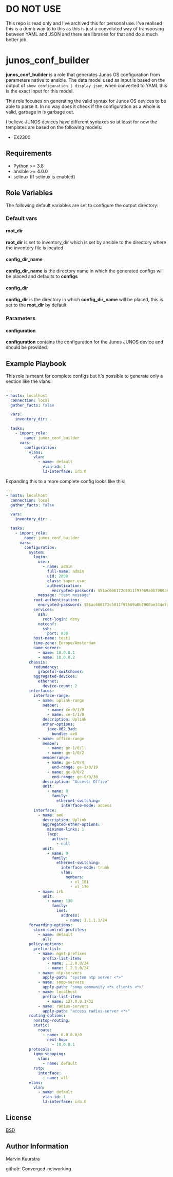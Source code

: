 # DO NOT USE

This repo is read only and I've archived this for personal use. I've realised this is a dumb way to to this as this is just a convoluted way of transposing between YAML and JSON and there are libraries for that and do a much better job.


# junos_conf_builder

**junos_conf_builder** is a role that generates Junos OS configuration from parameters native to ansible. The data model used as input is based on the output of `show configuration | display json`, when converted to YAML this is the exact input for this model.

This role focuses on generating the valid syntax for Junos OS devices to be able to parse it. In no way does it check if the configuration as a whole is valid, garbage in is garbage out.

I believe JUNOS devices have different syntaxes so at least for now the templates are based on the following models:

- EX2300

## Requirements

- Python >= 3.8
- ansible >= 4.0.0
- selinux (If selinux is enabled)

## Role Variables

The following default variables are set to configure the output directory:

### Default vars

#### root_dir

**root_dir** is set to inventory_dir which is set by ansible to the directory where the inventory file is located

#### config_dir_name

**config_dir_name** is the directory name in which the generated configs will be placed and defaults to **configs**

#### config_dir

**config_dir** is the directory in which **config_dir_name** will be placed, this is set to the **root_dir** by default

### Parameters

#### configuration

**configuration** contains the configuration for the Junos JUNOS device and should be provided.

## Example Playbook

This role is meant for complete configs but it's possible to generate only a section like the vlans:

```yaml
---
- hosts: localhost
  connection: local
  gather_facts: false

  vars:
    inventory_dir: .

  tasks:
    - import_role:
        name: junos_conf_builder
      vars:
        configuration:
          vlans:
            vlan:
              - name: default
                vlan-id: 1
                l3-interface: irb.0
```

Expanding this to a more complete config looks like this:

```yaml
---
- hosts: localhost
  connection: local
  gather_facts: false

  vars:
    inventory_dir: .

  tasks:
    - import_role:
        name: junos_conf_builder
      vars:
        configuration:
          system:
            login:
              user:
                - name: admin
                  full-name: admin
                  uid: 2000
                  class: super-user
                  authentication:
                    encrypted-password: $5$ac606172c5011f97569a0b7960ae344e7d76d7b93eee312839b44694ccebcadd
              message: "test message"
            root-authentication:
              encrypted-password: $5$ac606172c5011f97569a0b7960ae344e7d76d7b93eee312839b44694ccebcadd
            services:
              ssh:
                root-login: deny
              netconf:
                ssh:
                  port: 830
            host-name: test1
            time-zone: Europe/Amsterdam
            name-server:
              - name: 10.0.0.1
              - name: 10.0.0.2
          chassis:
            redundancy:
              graceful-switchover:
            aggregated-devices:
              ethernet:
                device-count: 2
          interfaces:
            interface-range:
              - name: uplink-range
                member:
                  - name: xe-0/1/0
                  - name: xe-1/1/0
                description: Uplink
                ether-options:
                  ieee-802.3ad:
                    bundle: ae0
              - name: office-range
                member:
                  - name: ge-1/0/1
                  - name: ge-1/0/2
                memberrange:
                  - name: ge-1/0/4
                    end-range: ge-1/0/19
                  - name: ge-0/0/2
                    end-range: ge-0/0/30
                description: "Access: Office"
                unit:
                  - name: 0
                    family:
                      ethernet-switching:
                        interface-mode: access
            interface:
              - name: ae0
                description: Uplink
                aggregated-ether-options:
                  minimum-links: 1
                  lacp:
                    active:
                      - null
                unit:
                  - name: 0
                    family:
                      ethernet-switching:
                        interface-mode: trunk
                        vlan:
                          members:
                            - vl_101
                            - vl_130
              - name: irb
                unit:
                  - name: 130
                    family:
                      inet:
                        address:
                          - name: 1.1.1.1/24
          forwarding-options:
            storm-control-profiles:
              - name: default
                all:
          policy-options:
            prefix-list:
              - name: mgmt-prefixes
                prefix-list-item:
                  - name: 1.2.0.0/24
                  - name: 1.2.1.0/24
              - name: ntp-servers
                apply-path: "system ntp server <*>"
              - name: snmp-servers
                apply-path: "snmp community <*> clients <*>"
              - name: localhost
                prefix-list-item:
                  - name: 127.0.0.1/32
              - name: radius-servers
                apply-path: "access radius-server <*>"
          routing-options:
            nonstop-routing:
            static:
              route:
                - name: 0.0.0.0/0
                  next-hop:
                    - 10.0.0.1
          protocols:
            igmp-snooping:
              vlan:
                - name: default
            rstp:
              interface:
                - name: all
          vlans:
            vlan:
              - name: default
                vlan-id: 1
                l3-interface: irb.0  
```

## License

[BSD](https://github.com/Converged-networking/junos_conf_builder/blob/main/LICENSE)

## Author Information

Marvin Kuurstra

github: Converged-networking
